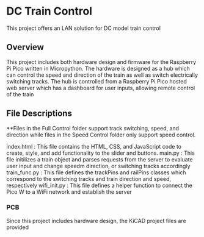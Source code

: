# DC Train Control
This project offers an LAN solution for DC model train control

## Overview
This project includes both hardware design and firmware for the Raspberry Pi Pico written in Micropython. The hardware is designed as a hub which can control the speed and
direction of the train as well as switch electrically switching tracks. The hub is controlled from a Raspberry Pi Pico hosted web server which has a dashboard for user 
inputs, allowing remote control of the train


## File Descriptions
**Files in the Full Control folder support track switching, speed, and direction while files in the Speed Control folder only support speed control.

index.html : This file contains the HTML, CSS, and JavaScript code to create, style, and add functionality to the slider and buttons.
main.py : This file initilizes a train object and parses requests from the server to evaluate user input and change speedm direction, or switching tracks accordingly
train_func.py : This file defines the trackPins and railPins classes which correspond to the switching tracks and train direction and speed, respectively
wifi_init.py : This file defines a helper function to connect the Pico W to a WiFi network and establish the server

### PCB
Since this project includes hardware design, the KiCAD project files are provided
